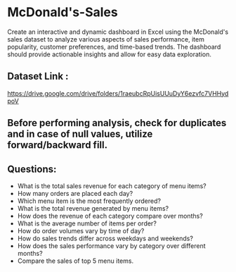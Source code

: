 # McDonald's-Sales

Create an interactive and dynamic dashboard in Excel using the McDonald's sales dataset to analyze various aspects of sales performance, item popularity, customer preferences, and time-based trends. The dashboard should provide actionable insights and allow for easy data exploration.

## Dataset Link : 
https://drive.google.com/drive/folders/1raeubcRpUisUUuDyY6ezvfc7VHHydpoV

## Before performing analysis, check for duplicates and in case of null values, utilize forward/backward fill.

## Questions:

* What is the total sales revenue for each category of menu items?
* How many orders are placed each day?
* Which menu item is the most frequently ordered?
* What is the total revenue generated by menu items?
* How does the revenue of each category compare over months?
* What is the average number of items per order?
* How do order volumes vary by time of day?
* How do sales trends differ across weekdays and weekends?
* How does the sales performance vary by category over different months?
* Compare the sales of top 5 menu items.
